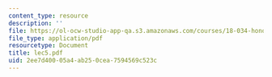 ```yaml
---
content_type: resource
description: ''
file: https://ol-ocw-studio-app-qa.s3.amazonaws.com/courses/18-034-honors-differential-equations-spring-2004/2ee7d40005a4ab250cea7594569c523c_lec5.pdf
file_type: application/pdf
resourcetype: Document
title: lec5.pdf
uid: 2ee7d400-05a4-ab25-0cea-7594569c523c
---
```

